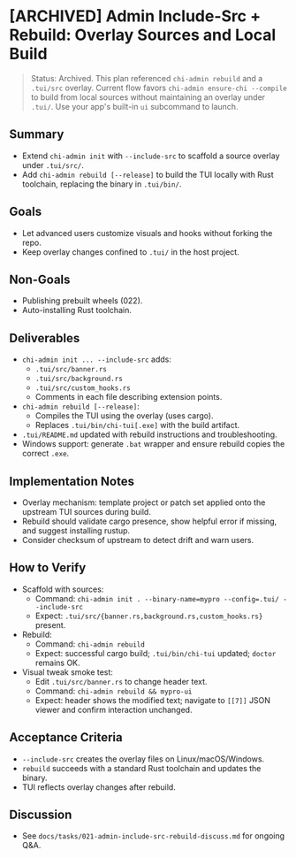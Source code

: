# [ARCHIVED] Admin Include-Src + Rebuild: Overlay Sources and Local Build

> Status: Archived. This plan referenced `chi-admin rebuild` and a `.tui/src` overlay.
> Current flow favors `chi-admin ensure-chi --compile` to build from local sources without
> maintaining an overlay under `.tui/`. Use your app's built-in `ui` subcommand to launch.

## Summary
- Extend `chi-admin init` with `--include-src` to scaffold a source overlay under `.tui/src/`.
- Add `chi-admin rebuild [--release]` to build the TUI locally with Rust toolchain, replacing the binary in `.tui/bin/`.

## Goals
- Let advanced users customize visuals and hooks without forking the repo.
- Keep overlay changes confined to `.tui/` in the host project.

## Non-Goals
- Publishing prebuilt wheels (022).
- Auto-installing Rust toolchain.

## Deliverables
- `chi-admin init ... --include-src` adds:
  - `.tui/src/banner.rs`
  - `.tui/src/background.rs`
  - `.tui/src/custom_hooks.rs`
  - Comments in each file describing extension points.
- `chi-admin rebuild [--release]`:
  - Compiles the TUI using the overlay (uses cargo).
  - Replaces `.tui/bin/chi-tui[.exe]` with the build artifact.
- `.tui/README.md` updated with rebuild instructions and troubleshooting.
- Windows support: generate `.bat` wrapper and ensure rebuild copies the correct `.exe`.

## Implementation Notes
- Overlay mechanism: template project or patch set applied onto the upstream TUI sources during build.
- Rebuild should validate cargo presence, show helpful error if missing, and suggest installing rustup.
- Consider checksum of upstream to detect drift and warn users.

## How to Verify
- Scaffold with sources:
  - Command: `chi-admin init . --binary-name=mypro --config=.tui/ --include-src`
  - Expect: `.tui/src/{banner.rs,background.rs,custom_hooks.rs}` present.
- Rebuild:
  - Command: `chi-admin rebuild`
  - Expect: successful cargo build; `.tui/bin/chi-tui` updated; `doctor` remains OK.
- Visual tweak smoke test:
  - Edit `.tui/src/banner.rs` to change header text.
  - Command: `chi-admin rebuild && mypro-ui`
  - Expect: header shows the modified text; navigate to `[[7]]` JSON viewer and confirm interaction unchanged.

## Acceptance Criteria
- `--include-src` creates the overlay files on Linux/macOS/Windows.
- `rebuild` succeeds with a standard Rust toolchain and updates the binary.
- TUI reflects overlay changes after rebuild.

## Discussion
- See `docs/tasks/021-admin-include-src-rebuild-discuss.md` for ongoing Q&A.
